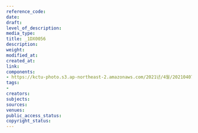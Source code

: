 ```yaml
---
reference_code: 
date: 
draft: 
level_of_description: 
media_type: 
title: _1DX0056
description: 
weight: 
modified_at: 
created_at: 
link: 
components:
- https://kctu-photo.s3.ap-northeast-2.amazonaws.com/2021년/4월/20210407_청년.청소년+노동교육+강사단+워크숍/_1DX0056.jpg
tags:
- 
creators: 
subjects: 
sources: 
venues: 
public_access_status: 
copyright_status: 
---
```

